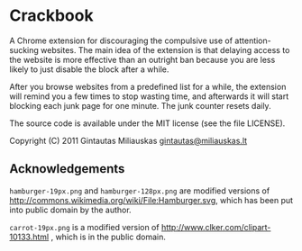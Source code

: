 Crackbook
=========

A Chrome extension for discouraging the compulsive use of attention-sucking
websites.  The main idea of the extension is that delaying access to the
website is more effective than an outright ban because you are less likely
to just disable the block after a while.

After you browse websites from a predefined list for a while, the extension
will remind you a few times to stop wasting time, and afterwards it will
start blocking each junk page for one minute. The junk counter resets daily.

The source code is available under the MIT license (see the file LICENSE).

Copyright (C) 2011 Gintautas Miliauskas <gintautas@miliauskas.lt>


Acknowledgements
----------------

`hamburger-19px.png` and `hamburger-128px.png` are modified
versions of <http://commons.wikimedia.org/wiki/File:Hamburger.svg>, which has
been put into public domain by the author.

`carrot-19px.png` is a modified version of
<http://www.clker.com/clipart-10133.html> , which is in the public domain.
